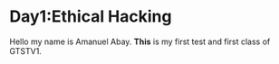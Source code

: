 # Day1:Ethical Hacking
Hello my name is Amanuel Abay.
**This** is my first test and first class of GTSTV1.
